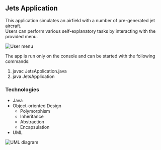 ## Jets Application
This application simulates an airfield with a number of pre-generated jet aircraft.  
Users can perform various self-explanatory tasks by interacting with the provided menu.

![User menu](https://github.com/tapparoo/JetsProject/tree/master/src/com/skilldistillery/jets/src/images/Jets_menu.jpg)

The app is run only on the console and can be started with the following commands:
1. javac JetsApplication.java
2. java JetsApplication

### Technologies
* Java
* Object-oriented Design
  * Polymorphism
  * Inheritance
  * Abstraction
  * Encapsulation
* UML


![UML diagram](https://github.com/tapparoo/JetsProject/tree/master/src/com/skilldistillery/jets/src/images/Jets_UML.jpg)
